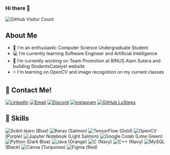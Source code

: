 ### Hi there 👋

<img src="https://komarev.com/ghpvc/?username=alextp03&color=blue" alt="GitHub Visitor Count">

## About Me
- 🚀 I'm an enthusiastic Computer Science Undergraduate Student
- 💻 I’m currently learning Software Engineer and Artificial Intelligence
- 🌱 I’m currently working on Team Promotion at BINUS Alam Sutera and building StudentsCatalyst website
- ⚡ I'm learning on OpenCV and image recognition on my current classes

## 🔗 Contact Me!
[![LinkedIn](https://img.shields.io/badge/linkedin-%230077B5.svg?style=for-the-badge&logo=linkedin&logoColor=white)](https://www.linkedin.com/in/alexandertheodore)
[![Email](https://img.shields.io/badge/Email-D14836?style=for-the-badge&logo=gmail&logoColor=white)](mailto:alex.theodore26@gmail.com)
[![Discord](https://img.shields.io/badge/Discord-7289DA?style=for-the-badge&logo=discord&logoColor=white)](https://discordapp.com/users/417616827003174920)
[![instagram](https://img.shields.io/badge/Instagram-E4405F?style=for-the-badge&logo=instagram&logoColor=white)](https://www.instagram.com/alxthp/)
[![GitHub LuSteps](https://img.shields.io/github/followers/thaiane?label=follow&style=social)](https://github.com/alextp03)

## 📖 Skills
![Scikit-learn](https://img.shields.io/badge/scikit--learn-6495ED?style=for-the-badge&logo=scikit-learn&logoColor=white) (Blue)
![Keras](https://img.shields.io/badge/Keras-FF6F61?style=for-the-badge&logo=keras&logoColor=white) (Salmon)
![TensorFlow](https://img.shields.io/badge/TensorFlow-FFD700?style=for-the-badge&logo=tensorflow&logoColor=white) (Gold)
![OpenCV](https://img.shields.io/badge/OpenCV-5C3EE8?style=for-the-badge&logo=opencv&logoColor=white) (Purple)
![Jupyter Notebook](https://img.shields.io/badge/Jupyter-Notebook-FFA07A?style=for-the-badge&logo=jupyter&logoColor=white) (Light Salmon)
![Google Colab](https://img.shields.io/badge/Google-Colab-32CD32?style=for-the-badge&logo=google-colab&logoColor=white) (Lime Green)
![Python](https://img.shields.io/badge/Python-3776AB?style=for-the-badge&logo=python&logoColor=FFD700) (Dark Blue)
![Java](https://img.shields.io/badge/Java-ED8B00?style=for-the-badge&logo=openjdk&logoColor=white) (Orange)
![C](https://img.shields.io/badge/C-00599C?style=for-the-badge&logo=c&&logoColor=white) (Navy)
![C++](https://img.shields.io/badge/C%2B%2B-00599C?style=for-the-badge&logo=c%2B%2B&logoColor=white) (Navy)
![MySQL](https://img.shields.io/badge/MySQL-00000F?style=for-the-badge&logo=mysql&logoColor=white) (Black)
![Canva](https://img.shields.io/badge/Canva-00C4CC?style=for-the-badge&logo=Canva&logoColor=white) (Turquoise)
![Figma](https://img.shields.io/badge/Figma-F24E1E?style=for-the-badge&logo=figma&logoColor=white) (Red)


<!--
**alextp03/alextp03** is a ✨ _special_ ✨ repository because its `README.md` (this file) appears on your GitHub profile.

Here are some ideas to get you started:

- 🔭 I’m currently working on ...
- 🌱 I’m currently learning ...
- 👯 I’m looking to collaborate on ...
- 🤔 I’m looking for help with ...
- 💬 Ask me about ...
- 📫 How to reach me: ...
- 😄 Pronouns: ...
- ⚡ Fun fact: ...
-->
